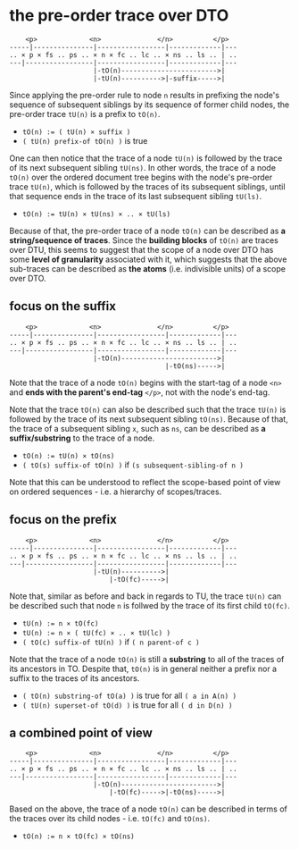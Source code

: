 
<!-- ======================================================================= -->
# the pre-order trace over DTO

```
    <p>             <n>              </n>          </p>
-----|---------------|-----------------|-------------|---
.. × p × fs .. ps .. × n × fc .. lc .. × ns .. ls .. | ..
---|-----------------|-----------------|-------------|---
                     |-tO(n)------------------------>|
                     |-tU(n)---------->|-suffix----->|
```

Since applying the pre-order rule to node `n` results in prefixing the node's
sequence of subsequent siblings by its sequence of former child nodes, the
pre-order trace `tU(n)` is a prefix to `tO(n)`.

* `tO(n) := ( tU(n) × suffix )`
* `( tU(n) prefix-of tO(n) )` is true

One can then notice that the trace of a node `tU(n)` is followed by the trace
of its next subsequent sibling `tU(ns)`. In other words, the trace of a node
`tO(n)` over the ordered document tree begins with the node's pre-order trace
`tU(n)`, which is followed by the traces of its subsequent siblings, until
that sequence ends in the trace of its last subsequent sibling `tU(ls)`.

* `tO(n) := tU(n) × tU(ns) × .. × tU(ls)`

Because of that, the pre-order trace of a node `tO(n)` can be described as
**a string/sequence of traces**. Since the **building blocks** of `tO(n)` are
traces over DTU, this seems to suggest that the scope of a node over DTO has
some **level of granularity** associated with it, which suggests that the
above sub-traces can be described as **the atoms** (i.e. indivisible units)
of a scope over DTO.

<!-- ======================================================================= -->
## focus on the suffix

```
    <p>             <n>              </n>          </p>
-----|---------------|-----------------|-------------|---
.. × p × fs .. ps .. × n × fc .. lc .. × ns .. ls .. | ..
---|-----------------|-----------------|-------------|---
                     |-tO(n)------------------------>|
                                       |-tO(ns)----->|
```

Note that the trace of a node `tO(n)` begins with the start-tag of a node
`<n>` and **ends with the parent's end-tag** `</p>`, not with the node's
end-tag.

Note that the trace `tO(n)` can also be described such that the trace `tU(n)`
is followed by the trace of its next subsequent sibling `tO(ns)`. Because of
that, the trace of a subsequent sibling `x`, such as `ns`, can be described
as **a suffix/substring** to the trace of a node.

* `tO(n) := tU(n) × tO(ns)`
* `( tO(s) suffix-of tO(n) )` if `(s subsequent-sibling-of n )`

Note that this can be understood to reflect the scope-based point of view on
ordered sequences - i.e. a hierarchy of scopes/traces.

<!-- ======================================================================= -->
## focus on the prefix

```
    <p>             <n>              </n>          </p>
-----|---------------|-----------------|-------------|---
.. × p × fs .. ps .. × n × fc .. lc .. × ns .. ls .. | ..
---|-----------------|-----------------|-------------|---
                     |-tU(n)---------->|
                         |-tO(fc)----->|
```

Note that, similar as before and back in regards to TU, the trace `tU(n)`
can be described such that node `n` is follwed by the trace of its first
child `tO(fc)`.

* `tU(n) := n × tO(fc)`
* `tU(n) := n × ( tU(fc) × .. × tU(lc) )`
* `( tO(c) suffix-of tU(n) )` if `( n parent-of c )`

Note that the trace of a node `tO(n)` is still a **substring** to all of the
traces of its ancestors in TO. Despite that, `tO(n)` is in general neither
a prefix nor a suffix to the traces of its ancestors.

* `( tO(n) substring-of tO(a) )` is true for all `( a in A(n) )`
* `( tU(n) superset-of tO(d) )` is true for all `( d in D(n) )`

<!-- ======================================================================= -->
## a combined point of view

```
    <p>             <n>              </n>          </p>
-----|---------------|-----------------|-------------|---
.. × p × fs .. ps .. × n × fc .. lc .. × ns .. ls .. | ..
---|-----------------|-----------------|-------------|---
                     |-tO(n)------------------------>|
                         |-tO(fc)----->|-tO(ns)----->|
```

Based on the above, the trace of a node `tO(n)` can be described in terms of
the traces over its child nodes - i.e. `tO(fc)` and `tO(ns)`.

* `tO(n) := n × tO(fc) × tO(ns)`
